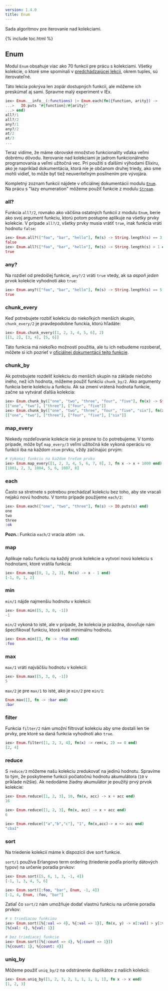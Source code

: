 ```yaml
---
version: 1.4.0
title: Enum
---
```


Sada algoritmov pre iterovanie nad kolekciami.

{% include toc.html %}

## Enum

Modul `Enum` obsahuje viac ako 70 funkcií pre prácu s kolekciami. Všetky kolekcie, o ktoré sme spomínali v [predchádzajúcej lekcii](../collections/), okrem tuples, sú iterovateľné.

Táto lekcia pokrýva len zopár dostupných funkcii, ale môžeme ich preskúmať aj sami.
Spravme malý experiment v IEx.

```elixir
iex> Enum.__info__(:functions) |> Enum.each(fn({function, arity}) ->
...>   IO.puts "#{function}/#{arity}"
...> end)
all?/1
all?/2
any?/1
any?/2
at/2
at/3
...
```

Teraz vidíme, že máme obrovské množstvo funkcionality vďaka veľmi dobrému dôvodu. Iterovanie nad kolekciami je jadrom funkcionálneho programovania a veľmi užitočná vec.
Pri použití s ďalšími výhodami Elixiru, ako je napríklad dokumentácia, ktorá nie je občanom druhej triedy, ako sme mohli vidieť, to môže byť tiež neuveriteľným posilnením pre vývojára.

Kompletný zoznam funkcií nájdete v oficiálnej dokumentácii modulu [`Enum`](https://hexdocs.pm/elixir/Enum.html). Na prácu s "lazy enumeration" môžeme použiť funkcie z modulu [`Stream`](https://hexdocs.pm/elixir/Stream.html).

### all?

Funkcia `all?/2`, rovnako ako väčšina ostatných funkcií z modulu `Enum`, berie ako svoj argument funkciu, ktorú potom postupne aplikuje na všetky prvky kolekcie. V prípade `all?/2`, všetky prvky musia vrátiť `true`, inak funkcia vráti hodnotu `false`:

```elixir
iex> Enum.all?(["foo", "bar", "hello"], fn(s) -> String.length(s) == 3 end)
false
iex> Enum.all?(["foo", "bar", "hello"], fn(s) -> String.length(s) > 1 end)
true
```

### any?

Na rozdiel od predošlej funkcie, `any?/2` vráti `true` vtedy, ak sa *aspoň jeden* prvok kolekcie vyhodnotí ako `true`:

```elixir
iex> Enum.any?(["foo", "bar", "hello"], fn(s) -> String.length(s) == 5 end)
true
```

### chunk_every

Keď potrebujete rozbiť kolekciu do niekoľkých menších skupín, `chunk_every/2` je pravdepodobne funckia, ktorú hľadáte:

```elixir
iex> Enum.chunk_every([1, 2, 3, 4, 5, 6], 2)
[[1, 2], [3, 4], [5, 6]]
```

Táto funkcia má niekoľko možností použitia, ale tu ich nebudeme rozoberať, môžete si ich pozrieť v [oficiálnej dokumentácii tejto funkcie](https://hexdocs.pm/elixir/Enum.html#chunk_every/4).

### chunk_by

Ak potrebujete rozdeliť kolekciu do menších skupín na základe niečoho iného, než ich hodnota, môžeme použiť funkciu `chunk_by/2`. Ako argumenty funkcia berie kolekciu a funkciu. Ak sa zmení vrátená hodnota funkcie, začne sa vytvárať ďalšia kolekcia:

```elixir
iex> Enum.chunk_by(["one", "two", "three", "four", "five"], fn(x) -> String.length(x) end)
[["one", "two"], ["three"], ["four", "five"]]
iex> Enum.chunk_by(["one", "two", "three", "four", "five", "six"], fn(x) -> String.length(x) end)
[["one", "two"], ["three"], ["four", "five"], ["six"]]
```

### map_every

Niekedy rozdeľovanie kolekcie nie je presne to čo potrebujeme. V tomto prípade, môže byť `map_every/3` veľmi užitočná kde vykoná operáciu vo funkcii iba na každom `ntom` prvku, vždy začínajúc prvým:

```elixir
# Vykonaj funkciu na každom treťom prvku
iex> Enum.map_every([1, 2, 3, 4, 5, 6, 7, 8], 3, fn x -> x + 1000 end)
[1001, 2, 3, 1004, 5, 6, 1007, 8]
```

### each

Často sa stretnete s potrebou prechádzať kolekciu bez toho, aby ste vracali nejakú novú hodnotu. V tomto prípade použijeme `each/2`:

```elixir
iex> Enum.each(["one", "two", "three"], fn(s) -> IO.puts(s) end)
one
two
three
:ok
```

__Pozn.__: Funkcia `each/2` vracia atóm `:ok`.

### map

Aplikuje našu funkciu na každý prvok kolekcie a vytvorí novú kolekciu s hodnotami, ktoré vrátila funkcia:

```elixir
iex> Enum.map([0, 1, 2, 3], fn(x) -> x - 1 end)
[-1, 0, 1, 2]
```

### min

`min/1` nájde najmenšiu hodnotu v kolekcii:

```elixir
iex> Enum.min([5, 3, 0, -1])
-1
```

`min/2` vykoná to isté, ale v prípade, že kolekcia je prázdna, dovoľuje nám špecifikovať funkciu, ktorá vráti minimálnu hodnotu.

```elixir
iex> Enum.min([], fn -> :foo end)
:foo
```

### max

`max/1` vráti najväčšiu hodnotu v kolekcii:

```elixir
iex> Enum.max([5, 3, 0, -1])
5
```

`max/2` je pre `max/1` to isté, ako je `min/2` pre `min/1`:

```elixir
Enum.max([], fn -> :bar end)
:bar
```

### filter

Funkcia `filter/2` nám umožní filtrovať kolekciu aby sme dostali len tie prvky, pre ktoré sa daná funkcia vyhodnotí ako `true`.

```elixir
iex> Enum.filter([1, 2, 3, 4], fn(x) -> rem(x, 2) == 0 end)
[2, 4]
```

### reduce

S `reduce/3` môžeme našu kolekciu zredukovať na jedinú hodnotu. Spravíme to tým, že poskytneme funkcii počiatočnú hodnotu akumulátora (`10` v príklade nižšie). Ak nedodáme žiadny akumulátor je použitý prvý prvok kolekcie:

```elixir
iex> Enum.reduce([1, 2, 3], 10, fn(x, acc) -> x + acc end)
16

iex> Enum.reduce([1, 2, 3], fn(x, acc) -> x + acc end)
6

iex> Enum.reduce(["a","b","c"], "1", fn(x,acc)-> x <> acc end)
"cba1"
```

### sort

Na triedenie kolekcií máme k dispozícii dve sort funkcie.

`sort/1` používa Erlangovo term ordering (triedenie podľa priority dátových typov) na určenie poradia prvkov:

```elixir
iex> Enum.sort([5, 6, 1, 3, -1, 4])
[-1, 1, 3, 4, 5, 6]

iex> Enum.sort([:foo, "bar", Enum, -1, 4])
[-1, 4, Enum, :foo, "bar"]
```

Zatiaľ čo `sort/2` nám umožňuje dodať vlastnú funkciu na určenie poradia prvkov:

```elixir
# s triediacou funkciou
iex> Enum.sort([%{:val => 4}, %{:val => 1}], fn(x, y) -> x[:val] > y[:val] end)
[%{val: 4}, %{val: 1}]

# bez triediacej funkcie
iex> Enum.sort([%{:count => 4}, %{:count => 1}])
[%{count: 1}, %{count: 4}]
```

### uniq_by

Môžeme použiť `uniq_by/2` na odstránenie duplikátov z našich kolekcii:

```elixir
iex> Enum.uniq_by([1, 2, 3, 2, 1, 1, 1, 1, 1], fn x -> x end)
[1, 2, 3]
```

